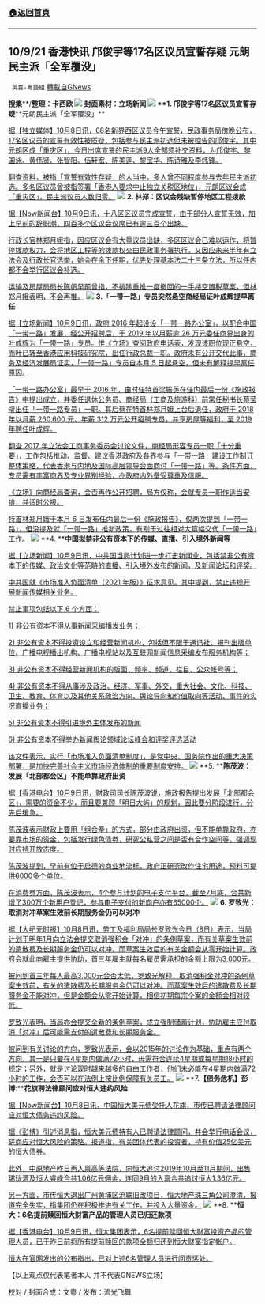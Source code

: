 ###  [:house:返回首頁](https://github.com/ourhimalayas/txt)
---


## 10/9/21 香港快讯 邝俊宇等17名区议员宣誓存疑 元朗民主派「全军覆没」
` 英喜-粵語組` [轉載自GNews](https://gnews.org/zh-hans/1583554/)

**搜集****/****整理：卡西欧**
![](https://assets.gnews.org/wp-content/uploads/2021/10/1009fenmian.jpg)
封面素材：立场新闻
![](https://assets.gnews.org/wp-content/uploads/2021/10/Screen-Shot-2021-10-09-at-8.36.27-AM.png)
**1. ****邝俊宇等****17****名区议员宣誓存疑****元朗民主派「全军覆没」**

[据【独立媒体】10月8日讯，68名新界西区议员今午宣誓，民政事务局傍晚公布，17名区议员的宣誓有效性被质疑，包括参与民主派初选但未被控告的邝俊宇。其中元朗区成「重灾区」，今日出席宣誓的民主派9人全部须补交资料，为邝俊宇、黎国泳、黄伟贤、张智阳、伍轩宏、陈美莲、黎宝华、陈诗雅及李炜锋。](https://www.inmediahk.net/node/政經/鄺俊宇等17名區議員宣誓存疑-元朗民主派「全軍覆沒」)

[翻查资料，被指「宣誓有效性存疑」的人当中，多人曾不同程度参与去年民主派初选。多名区议员曾被指签署「香港人要求中止独立关税区地位」，元朗区议会成「重灾区」，民主派议员人数归零。](https://www.inmediahk.net/node/政經/鄺俊宇等17名區議員宣誓存疑-元朗民主派「全軍覆沒」)
![](https://assets.gnews.org/wp-content/uploads/2021/10/Screen-Shot-2021-10-09-at-8.36.38-AM.png)
**2. ****林郑：区议会残缺****暂停地区工程拨款**

[据【Now新闻台】10月9日讯，十八区区议员完成宣誓，由于部分人宣誓无效，加上早前的辞职潮，四百多个区议会议席已有逾三百个出缺。](https://news.now.com/home/local/player?newsId=452640)

[行政长官林郑月娥指，因应区议会有大量议员出缺，多区区议会已难以运作，将暂停拨款权力，会将地区工程等的拨款权交由民政事务署执行。又因应未来半年有立法会及行政长官选举，她会在余下任期，优先处理基本法二十三条立法，所以任内都不会举行区议会补选。](https://news.now.com/home/local/player?newsId=452640)

[运输及房屋局局长陈帆早前曾指，不排除重推一度撤回的一手楼空置税草案，但林郑月娥表明，不会再推。](https://news.now.com/home/local/player?newsId=452640)
![](https://assets.gnews.org/wp-content/uploads/2021/10/Screen-Shot-2021-10-09-at-8.36.47-AM.png)
**3.****「一带一路」专员突然悬空****商经局证叶成辉提早离任**

[据【立场新闻】10月9日讯，政府 2016 年起设设「一带一路办公室」，以配合中国「一带一路」发展，经公开招聘后，于 2019 年以月薪逾 26 万元委任商界出身的叶成辉为「一带一路」专员。惟《立场》查阅政府电话表，发现该职位现正悬空，而叶已转至香港应用科技研究院，出任行政总裁一职。政府未有公开交代此事，商务及经济发展局证实，「一带一路」专员自本月 5 日起悬空，但未有解释提早离任原因。](https://www.thestandnews.com/politics/政府網頁突見一帶一路專員懸空-商經局證葉成輝提早離任-職位年薪達-312-萬元)

[「一带一路办公室」最早于 2016 年，由时任特首梁振英在任内最后一份《施政报告》中提出成立，并委任退休公务员、商经局（工商及旅游科）前常任秘书长蔡莹璧出任「一带一路专员」一职。其后蔡在特首林郑月娥上台后退任，政府于 2018 年以月薪 260,600 元、年薪 312 万元公开招聘专员，并享房屋等福利，至 2019 年聘任叶成辉。](https://www.thestandnews.com/politics/政府網頁突見一帶一路專員懸空-商經局證葉成輝提早離任-職位年薪達-312-萬元)

[翻查 2017 年立法会工商事务委员会讨论文件，商经局形容专员一职「十分重要」，工作包括推动、监督、建议香港政府及各界参与「一带一路」建设工作制订整体策略，代表香港与内地及国际高层领导会面商讨「一带一路」等。条件方面，专员需有丰富商界及专业界别经验，亦政府内外备受尊重及信服。](https://www.thestandnews.com/politics/政府網頁突見一帶一路專員懸空-商經局證葉成輝提早離任-職位年薪達-312-萬元)

[《立场》向商经局查询，会否再作公开招聘，局方仅称，会就专员一职作适当安排，并适时公报。](https://www.thestandnews.com/politics/政府網頁突見一帶一路專員懸空-商經局證葉成輝提早離任-職位年薪達-312-萬元)

[特首林郑月娥于本月 6 日发布任内最后一份《施政报告》，仅两次提到「一带一路」，但没提及就「一带一路」推新政策，有别于过往相对大篇幅交代「一带一路」工作。](https://www.thestandnews.com/politics/政府網頁突見一帶一路專員懸空-商經局證葉成輝提早離任-職位年薪達-312-萬元)
![](https://assets.gnews.org/wp-content/uploads/2021/10/Screen-Shot-2021-10-09-at-8.37.00-AM.png)
**4. ****中国拟禁非公有资本下的传媒、直播、引入境外新闻等**

[据【立场新闻】10月9日讯，中共国当局计划进一步打击新闻业，包括禁非公有资本下的传媒、政治文化等范畴的直播、引入境外发布的新闻，及新闻论坛和评奖。](https://www.thestandnews.com/china/中國擬禁私營傳媒公眾號直播引入境外新聞等)

[中共国就《市场准入负面清单（2021 年版）》征求意见。其中提到，禁止违规开展新闻传媒相关业务。](https://www.thestandnews.com/china/中國擬禁私營傳媒公眾號直播引入境外新聞等)

[禁止事项包括以下 6 个方面：](https://www.thestandnews.com/china/中國擬禁私營傳媒公眾號直播引入境外新聞等)

[1) 非公有资本不得从事新闻采编播发业务；](https://www.thestandnews.com/china/中國擬禁私營傳媒公眾號直播引入境外新聞等)

[2) 非公有资本不得投资设立和经营新闻机构，包括但不限于通讯社、报刊出版单位、广播电视播出机构、广播电视站以及互联网新闻信息采编发布服务机构等；](https://www.thestandnews.com/china/中國擬禁私營傳媒公眾號直播引入境外新聞等)

[3) 非公有资本不得经营新闻机构的版面、频率、频道、栏目、公众帐号等；](https://www.thestandnews.com/china/中國擬禁私營傳媒公眾號直播引入境外新聞等)

[4) 非公有资本不得从事涉及政治、经济、军事、外交，重大社会、文化、科技、卫生、教育、体育以及其他关系政治方向、舆论导向和价值取向等活动、事件的实况直播业务；](https://www.thestandnews.com/china/中國擬禁私營傳媒公眾號直播引入境外新聞等)

[5) 非公有资本不得引进境外主体发布的新闻](https://www.thestandnews.com/china/中國擬禁私營傳媒公眾號直播引入境外新聞等)

[6) 非公有资本不得举办新闻舆论领域论坛峰会和评奖评选活动](https://www.thestandnews.com/china/中國擬禁私營傳媒公眾號直播引入境外新聞等)

[该文件表示，实行「市场准入负面清单制度」，是党中央、国务院作出的重大决策部署，是加快完善社会主义市场经济体制的重要制度安排。](https://www.thestandnews.com/china/中國擬禁私營傳媒公眾號直播引入境外新聞等)
![](https://assets.gnews.org/wp-content/uploads/2021/10/Screen-Shot-2021-10-09-at-8.37.10-AM.png)
**5. ****陈茂波︰发展「北部都会区」不能单靠政府出资**

[据【香港电台】10月9日讯，财政司司长陈茂波说，施政报告提出发展「北部都会区」，需要的资金不少，而且要兼顾「明日大屿」的规划，因此要分阶段进行，分先后缓急。](https://news.rthk.hk/rthk/ch/component/k2/1614390-20211009.htm)

[陈茂波表示财政上要用「组合拳」的方式，部分由政府出资，但不能单靠政府，亦要靠市场的资金，包括发行绿色债劵，研究公私营之间是否有合作空间等，强调现时应持开放态度。](https://news.rthk.hk/rthk/ch/component/k2/1614390-20211009.htm)

[陈茂波提到，早前有位于启德的商业地流标，政府正研究改作住宅用途，预料可提供6000多个单位。](https://news.rthk.hk/rthk/ch/component/k2/1614390-20211009.htm)

[在消费劵方面，陈茂波表示，4个参与计划的电子支付平台，截至7月底，合共新增了300万个新用户登记，参与电子支付的新商户亦有65000个。](https://news.rthk.hk/rthk/ch/component/k2/1614390-20211009.htm)
![](https://assets.gnews.org/wp-content/uploads/2021/10/Screen-Shot-2021-10-09-at-8.37.21-AM.png)
**6. ****罗致光：取消对冲草案生效前****长期服务金仍可以对冲**

[据【大纪元时报】10月8日讯，劳工及福利局局长罗致光今日（8日）表示，当局计划于明年1月向立法会提交取消强积金「对冲」的条例草案，而有关草案生效前的遣散费及长期服务金仍可以对冲，而草案生效后的有关金额会从零开始计算。政府会就此向雇主提供协助，首三年雇主就每名雇员需承担的金额上限为3,000元。](https://hk.epochtimes.com/news/2021-10-08/58283174)

[被问到首三年每人最高3,000元会否太低，罗致光解释，取消强积金对冲的条例草案生效前，有关的遣散费及长期服务金仍可以对冲。而草案生效后的遣散费及长期服务金不能对冲，但是金额会从零开始计算，相信初期每宗个案的金额会相对较低。](https://hk.epochtimes.com/news/2021-10-08/58283174)

[罗致光表明，当局亦会提交全新的条例草案，成立强制储蓄计划，协助雇主应付取消「对冲」后可能需支付的遣散费和长期服务金。](https://hk.epochtimes.com/news/2021-10-08/58283174)

[被问到有关讨论的方向，罗致光表示，会以2015年的讨论作为基础，重点有两个方向，其一是只要在4星期内做满72小时，毋需符合连续4星期或每星期18小时的规定；另外，就是讨论现时越来越多的自由工作者，他们未必能在4星期内做满72小时的工作，会否可以在法例上按比例保障有关员工。](https://hk.epochtimes.com/news/2021-10-08/58283174)
![](https://assets.gnews.org/wp-content/uploads/2021/10/Screen-Shot-2021-10-09-at-8.37.29-AM.png)
**7.****【债务危机】彭博****:****花旗聘法律顾问应对恒大违约风险**

[据【Now新闻台】10月8日讯，中国恒大美元债受托人花旗，市传已聘请法律顾问应对恒大债务违约风险。](https://news.now.com/home/finance/player?newsId=452569)

[据《彭博》引述消息指，恒大美元债持有人已聘请法律顾问，并会举行电话会议，磋商应对恒大风险的策略。报道指，有关团体代表的投资者，持有价值25亿美元的恒大债券。](https://news.now.com/home/finance/player?newsId=452569)

[此外，中原地产昨日再入禀高等法院，向恒大追讨2019年10月至11月期间，出售珺珑湾及恒大睿峰合共1.06亿元佣金，连同9月的入禀合共追讨恒大1.36亿元。](https://news.now.com/home/finance/player?newsId=452569)

[另一方面，市传恒大退出广州黄埔区沧联旧改项目，恒大地产珠三角公司澄清，报道完全失实，指集团仍在积极推进有关工作，并投入大量资金。](https://news.now.com/home/finance/player?newsId=452569)
![](https://assets.gnews.org/wp-content/uploads/2021/10/Screen-Shot-2021-10-09-at-8.37.37-AM.png)
**8. ****恒大：****6****名提前赎回恒大财富产品的管理人员已归还款项**

[据【香港电台】10月9日讯，恒大集团表示，6名提前赎回恒大财富投资产品的管理人员，已于昨日前将所有提前赎回的款项全额归还到恒大财富指定帐户。](https://news.rthk.hk/rthk/ch/component/k2/1614368-20211009.htm?spTabChangeable=0)

[恒大在官网发出的公布指出，已对上述6名管理人员进行问责惩处。](https://news.rthk.hk/rthk/ch/component/k2/1614368-20211009.htm?spTabChangeable=0)

【以上观点仅代表笔者本人 并不代表GNEWS立场】

校对 / 封面合成：文粤 / 发布：流光飞舞
